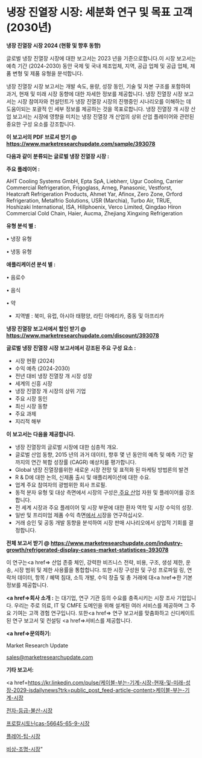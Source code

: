 # 냉장 진열장 시장: 세분화 연구 및 목표 고객(2030년)

<strong>냉장 진열장 시장 2024 (현황 및 향후 동향)</strong>

글로벌 냉장 진열장 시장에 대한 보고서는 2023 년을 기준으로합니다.이 시장 보고서는 예측 기간 (2024-2030) 동안 국제 및 국내 제조업체, 지역, 공급 업체 및 공급 업체, 제품 변형 및 제품 유형을 분석합니다.

냉장 진열장 시장 보고서는 개발 속도, 용량, 성장 동인, 기술 및 자본 구조를 포함하여 과거, 현재 및 미래 시장 동향에 대한 자세한 정보를 제공합니다. 냉장 진열장 시장 보고서는 시장 참여자와 컨설턴트가 냉장 진열장 시장의 진행중인 시나리오를 이해하는 데 도움이되는 포괄적 인 세부 정보를 제공하는 것을 목표로합니다. 냉장 진열장 개 시장 산업 보고서는 시장에 영향을 미치는 냉장 진열장 개 산업의 상위 산업 플레이어와 관련된 중요한 구성 요소를 강조합니다.



<strong>이 보고서의 PDF 브로셔 받기 @ <a href=https://www.marketresearchupdate.com/sample/393078>https://www.marketresearchupdate.com/sample/393078</a></strong>



<strong>다음과 같이 분류되는 글로벌 냉장 진열장 시장 :</strong>



<strong>주요 플레이어 :</strong>

AHT Cooling Systems GmbH, Epta SpA, Liebherr, Ugur Cooling, Carrier Commercial Refrigeration, Frigoglass, Arneg, Panasonic, Vestforst, Heatcraft Refrigeration Products, Ahmet Yar, Afinox, Zero Zone, Orford Refrigeration, Metalfrio Solutions, USR (Marchia), Turbo Air, TRUE, Hoshizaki International, ISA, Hillphoenix, Verco Limited, Qingdao Hiron Commercial Cold Chain, Haier, Aucma, Zhejiang Xingxing Refrigeration



<strong>유형 분석 별 :</strong>

• 냉장 유형

• 냉동 유형



<strong>애플리케이션 분석 별 :</strong>

• 음료수

• 음식

• 약

<ul>
  <li>지역별 : 북미, 유럽, 아시아 태평양, 라틴 아메리카, 중동 및 아프리카</li>
</ul>


<strong>냉장 진열장 보고서에서 할인 받기 @ <a href=https://www.marketresearchupdate.com/discount/393078>https://www.marketresearchupdate.com/discount/393078</a></strong>



<strong>글로벌 냉장 진열장 시장 보고서에서 강조된 주요 구성 요소 :</strong>
<ul>
  <li>시장 현황 (2024)</li>
  <li>수익 예측 (2024-2030)</li>
  <li>전년 대비 냉장 진열장 개 시장 성장</li>
  <li>세계의 신흥 시장</li>
  <li>냉장 진열장 개 시장의 상위 기업</li>
  <li>주요 시장 동인</li>
  <li>최신 시장 동향</li>
  <li>주요 과제</li>
  <li>지리적 해부</li>
</ul>


<strong>이 보고서는 다음을 제공합니다.</strong>
<ul>
  <li>냉장 진열장의 글로벌 시장에 대한 심층적 개요.</li>
  <li>글로벌 산업 동향, 2015 년의 과거 데이터, 향후 몇 년 동안의 예측 및 예측 기간 말까지의 연간 복합 성장률 (CAGR) 예상치를 평가합니다.</li>
  <li>Global 냉장 진열장를위한 새로운 시장 전망 및 표적화 된 마케팅 방법론의 발견</li>
  <li>R &amp; D에 대한 논의, 신제품 출시 및 애플리케이션에 대한 수요.</li>
  <li>업계 주요 참여자의 광범위한 회사 프로필.</li>
  <li>동적 분자 유형 및 대상 측면에서 시장의 구성은<a href=> 주요 산</a>업 자원 및 플레이어를 강조합니다.</li>
  <li>전 세계 시장과 주요 플레이어 및 시장 부문에 대한 환자 역학 및 시장 수익의 성장.</li>
  <li>일반 및 프리미엄 제품 수익 측면<a href=>에서 시</a>장을 연구하십시오.</li>
  <li>거래 승인 및 공동 개발 동향을 분석하여 시장 판매 시나리오에서 상업적 기회를 결정합니다.</li>
</ul>



<strong>전체 보고서 받기 @ <a href=https://www.marketresearchupdate.com/industry-growth/refrigerated-display-cases-market-statistices-393078>https://www.marketresearchupdate.com/industry-growth/refrigerated-display-cases-market-statistices-393078</a></strong>

이 연구는<a href=> 산업 존중</a> 체인, 강력한 비즈니스 전략, 비용, 구조, 생성 제한, 운송, 시장 범위 및 제한 사용률을 통합합니다. 또한 시장 구성원 및 구성 프로파일 링, 연락처 데이터, 항목 / 혜택 침대, 소득 개발, 수익 창출 및 총 거래에 대<a href=>한 기본 </a>정보를 제공합니다.



<strong><a href=>회사 소</a>개 :</strong>
는 대기업, 연구 기관 등의 수요를 충족시키는 시장 조사 기업입니다. 우리는 주로 의료, IT 및 CMFE 도메인을 위해 설계된 여러 서비스를 제공하며 그 주요 기여는 고객 경험 연구입니다. 또한<a href=> 연구 보</a>고서를 맞춤화하고 신디케이트 된 연구 보고서 및 컨설팅 <a href=>서비스</a>를 제공합니다.



<strong><a href=>문의하기:</a></strong>

Market Research Update

sales@marketresearchupdate.com



<strong>기타 보고서:</strong>

<a href=https://kr.linkedin.com/pulse/케이블-부는-기계-시장-현재-및-미래-성장-2029-isdailynews?trk=public_post_feed-article-content>케이블-부는-기계-시장</a>

<a href=https://www.linkedin.com/pulse/전자-등급-불산-시장-동향-및-성장-전망-market-matrix-musings-analysis/>전자-등급-불산-시장</a>

<a href=https://www.linkedin.com/pulse/프로칼시토닌cas-56645-65-9-시장-규모-및-성장-2023-8uuwf/>프로칼시토닌cas-56645-65-9-시장</a>

<a href=https://www.linkedin.com/pulse/플레어-팁-시장-규모-및-성장-2023-consumer-connection-compendium-ana-n8jhf/>플레어-팁-시장</a>

<a href=https://www.linkedin.com/pulse/비상-조명-시장-경쟁-분석-및-성장-잠재력-2030-trendsetters-talk-360-analysis-hx37f/>비상-조명-시장</a>"
